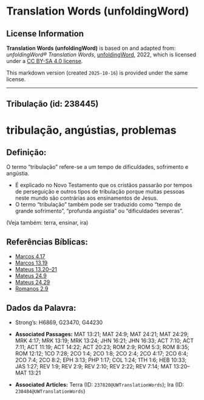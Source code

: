 # Translation Words (unfoldingWord)

## License Information

**Translation Words (unfoldingWord)** is based on and adapted from: _unfoldingWord® Translation Words_, [unfoldingWord](https://unfoldingword.org/utw), 2022, which is licensed under a [CC BY-SA 4.0 license](https://creativecommons.org/licenses/by-sa/4.0/legalcode.en).

This markdown version (created `2025-10-16`) is provided under the same license.



--------------------------------

## Tribulação (id: 238445)

tribulação, angústias, problemas
================================

Definição:
----------

O termo “tribulação” refere\-se a um tempo de dificuldades, sofrimento e angústia.

* É explicado no Novo Testamento que os cristãos passarão por tempos de perseguição e outros tipos de tribulação porque muitas pessoas neste mundo são contrárias aos ensinamentos de Jesus.
* O termo “tribulação” também pode ser traduzido como “tempo de grande sofrimento”, “profunda angústia” ou “dificuldades severas”.

(Veja também: terra, ensinar, ira)

Referências Bíblicas:
---------------------

* [Marcos 4\.17](https://ref.ly/Mark4:17)
* [Marcos 13\.19](https://ref.ly/Mark13:19)
* [Mateus 13\.20–21](https://ref.ly/Matt13:20-Matt13:21)
* [Mateus 24\.9](https://ref.ly/Matt24:9)
* [Mateus 24\.29](https://ref.ly/Matt24:29)
* [Romanos 2\.9](https://ref.ly/Rom2:9)

Dados da Palavra:
-----------------

* Strong’s: H6869, G23470, G44230

* **Associated Passages:** MAT 13:21; MAT 24:9; MAT 24:21; MAT 24:29; MRK 4:17; MRK 13:19; MRK 13:24; JHN 16:21; JHN 16:33; ACT 7:10; ACT 7:11; ACT 11:19; ACT 14:22; ACT 20:23; ROM 2:9; ROM 5:3; ROM 8:35; ROM 12:12; 1CO 7:28; 2CO 1:4; 2CO 1:8; 2CO 2:4; 2CO 4:17; 2CO 6:4; 2CO 7:4; 2CO 8:2; EPH 3:13; PHP 1:17; COL 1:24; 1TH 1:6; HEB 10:33; JAS 1:27; REV 1:9; REV 2:9; REV 2:10; REV 2:22; REV 7:14; MAT 13:20–MAT 13:21
* **Associated Articles:** Terra (ID: `237820@UWTranslationWords`); Ira (ID: `238484@UWTranslationWords`)


